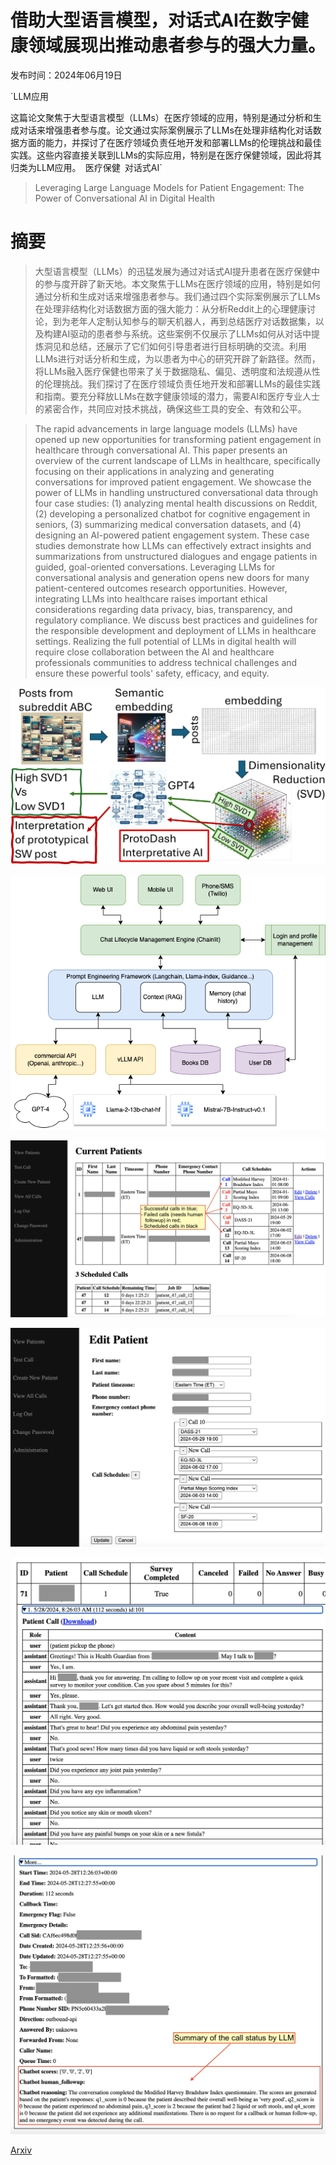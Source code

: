 # 借助大型语言模型，对话式AI在数字健康领域展现出推动患者参与的强大力量。

发布时间：2024年06月19日

`LLM应用

这篇论文聚焦于大型语言模型（LLMs）在医疗领域的应用，特别是通过分析和生成对话来增强患者参与度。论文通过实际案例展示了LLMs在处理非结构化对话数据方面的能力，并探讨了在医疗领域负责任地开发和部署LLMs的伦理挑战和最佳实践。这些内容直接关联到LLMs的实际应用，特别是在医疗保健领域，因此将其归类为LLM应用。` `医疗保健` `对话式AI`

> Leveraging Large Language Models for Patient Engagement: The Power of Conversational AI in Digital Health

# 摘要

> 大型语言模型（LLMs）的迅猛发展为通过对话式AI提升患者在医疗保健中的参与度开辟了新天地。本文聚焦于LLMs在医疗领域的应用，特别是如何通过分析和生成对话来增强患者参与。我们通过四个实际案例展示了LLMs在处理非结构化对话数据方面的强大能力：从分析Reddit上的心理健康讨论，到为老年人定制认知参与的聊天机器人，再到总结医疗对话数据集，以及构建AI驱动的患者参与系统。这些案例不仅展示了LLMs如何从对话中提炼洞见和总结，还展示了它们如何引导患者进行目标明确的交流。利用LLMs进行对话分析和生成，为以患者为中心的研究开辟了新路径。然而，将LLMs融入医疗保健也带来了关于数据隐私、偏见、透明度和法规遵从性的伦理挑战。我们探讨了在医疗领域负责任地开发和部署LLMs的最佳实践和指南。要充分释放LLMs在数字健康领域的潜力，需要AI和医疗专业人士的紧密合作，共同应对技术挑战，确保这些工具的安全、有效和公平。

> The rapid advancements in large language models (LLMs) have opened up new opportunities for transforming patient engagement in healthcare through conversational AI. This paper presents an overview of the current landscape of LLMs in healthcare, specifically focusing on their applications in analyzing and generating conversations for improved patient engagement. We showcase the power of LLMs in handling unstructured conversational data through four case studies: (1) analyzing mental health discussions on Reddit, (2) developing a personalized chatbot for cognitive engagement in seniors, (3) summarizing medical conversation datasets, and (4) designing an AI-powered patient engagement system. These case studies demonstrate how LLMs can effectively extract insights and summarizations from unstructured dialogues and engage patients in guided, goal-oriented conversations. Leveraging LLMs for conversational analysis and generation opens new doors for many patient-centered outcomes research opportunities. However, integrating LLMs into healthcare raises important ethical considerations regarding data privacy, bias, transparency, and regulatory compliance. We discuss best practices and guidelines for the responsible development and deployment of LLMs in healthcare settings. Realizing the full potential of LLMs in digital health will require close collaboration between the AI and healthcare professionals communities to address technical challenges and ensure these powerful tools' safety, efficacy, and equity.

![借助大型语言模型，对话式AI在数字健康领域展现出推动患者参与的强大力量。](../../../paper_images/2406.13659/x1.png)

![借助大型语言模型，对话式AI在数字健康领域展现出推动患者参与的强大力量。](../../../paper_images/2406.13659/bookclub-bot-arch.png)

![借助大型语言模型，对话式AI在数字健康领域展现出推动患者参与的强大力量。](../../../paper_images/2406.13659/4-patient-view.png)

![借助大型语言模型，对话式AI在数字健康领域展现出推动患者参与的强大力量。](../../../paper_images/2406.13659/4-edit-patient.png)

![借助大型语言模型，对话式AI在数字健康领域展现出推动患者参与的强大力量。](../../../paper_images/2406.13659/4-chat-history.png)

![借助大型语言模型，对话式AI在数字健康领域展现出推动患者参与的强大力量。](../../../paper_images/2406.13659/4-chat-summary.png)

[Arxiv](https://arxiv.org/abs/2406.13659)
